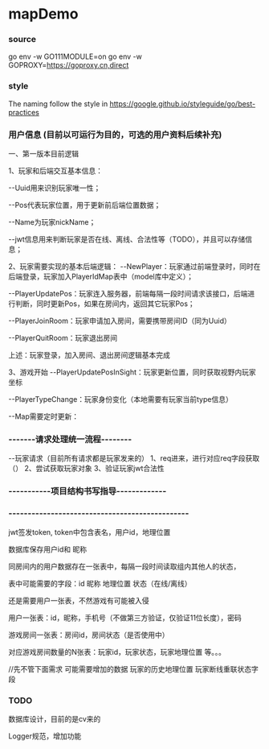 # mapDemo

### source
go env -w GO111MODULE=on
go env -w GOPROXY=https://goproxy.cn,direct

### style
The naming follow the style in https://google.github.io/styleguide/go/best-practices

### 用户信息 (目前以可运行为目的，可选的用户资料后续补充)
一、第一版本目前逻辑

1、玩家和后端交互基本信息：

--Uuid用来识别玩家唯一性；

--Pos代表玩家位置，用于更新前后端位置数据；

--Name为玩家nickName；

--jwt信息用来判断玩家是否在线、离线、合法性等（TODO），并且可以存储信息；

2、玩家需要实现的基本后端逻辑：
--NewPlayer：玩家通过前端登录时，同时在后端登录，玩家加入PlayerIdMap表中（model库中定义）；

--PlayerUpdatePos：玩家连入服务器，前端每隔一段时间请求该接口，后端进行判断，同时更新Pos，如果在房间内，返回其它玩家Pos；

--PlayerJoinRoom：玩家申请加入房间，需要携带房间ID（同为Uuid）

--PlayerQuitRoom：玩家退出房间

上述：玩家登录，加入房间、退出房间逻辑基本完成

3、游戏开始
--PlayerUpdatePosInSight：玩家更新位置，同时获取视野内玩家坐标

--PlayerTypeChange：玩家身份变化（本地需要有玩家当前type信息）

--Map需要定时更新：

### -------请求处理统一流程--------
--玩家请求（目前所有请求都是玩家发来的）
1、req进来，进行对应req字段获取（）
2、尝试获取玩家对象
3、验证玩家jwt合法性



### -----------项目结构书写指导-------------


### -----------------------------------------------
jwt签发token, token中包含表名，用户id，地理位置

数据库保存用户id和 昵称 

同房间内的用户数据存在一张表中，每隔一段时间读取组内其他人的状态，

表中可能需要的字段：id 昵称 地理位置 状态（在线/离线）

还是需要用户一张表，不然游戏有可能被入侵

用户一张表：id，昵称，手机号（不做第三方验证，仅验证11位长度），密码

游戏房间一张表：房间id，房间状态（是否使用中）

对应游戏房间数量的N张表：玩家id，玩家状态，玩家地理位置 等。。。

//先不管下面需求
可能需要增加的数据 玩家的历史地理位置 玩家断线重联状态字段

### TODO
数据库设计，目前的是cv来的

Logger规范，增加功能
